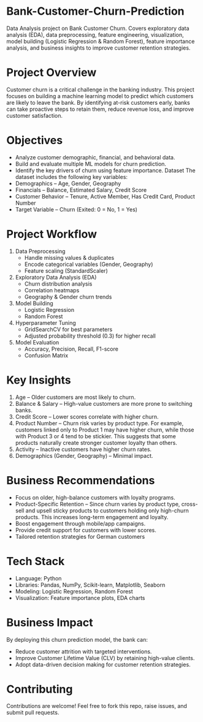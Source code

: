 # Bank-Customer-Churn-Prediction
Data Analysis project on Bank Customer Churn. Covers exploratory data analysis (EDA), data preprocessing, feature engineering, visualization, model building (Logistic Regression &amp; Random Forest), feature importance analysis, and business insights to improve customer retention strategies.

# Project Overview
Customer churn is a critical challenge in the banking industry. This project focuses on building a machine learning model to predict which customers are likely to leave the bank. By identifying at-risk customers early, banks can take proactive steps to retain them, reduce revenue loss, and improve customer satisfaction.
# Objectives
* Analyze customer demographic, financial, and behavioral data.
* Build and evaluate multiple ML models for churn prediction.
* Identify the key drivers of churn using feature importance.
Dataset
The dataset includes the following key variables:
* Demographics – Age, Gender, Geography
* Financials – Balance, Estimated Salary, Credit Score
* Customer Behavior – Tenure, Active Member, Has Credit Card, Product Number
* Target Variable – Churn (Exited: 0 = No, 1 = Yes)
# Project Workflow
1. Data Preprocessing
   * Handle missing values & duplicates
   * Encode categorical variables (Gender, Geography)
   * Feature scaling (StandardScaler)
2. Exploratory Data Analysis (EDA)
   * Churn distribution analysis
   * Correlation heatmaps
   * Geography & Gender churn trends
3. Model Building
   * Logistic Regression
   * Random Forest
4. Hyperparameter Tuning
   * GridSearchCV for best parameters
   * Adjusted probability threshold (0.3) for higher recall
5. Model Evaluation
   * Accuracy, Precision, Recall, F1-score
   * Confusion Matrix
# Key Insights
1. Age – Older customers are most likely to churn.
2. Balance & Salary – High-value customers are more prone to switching banks.
3. Credit Score – Lower scores correlate with higher churn.
4. Product Number – Churn risk varies by product type. For example, customers linked only to Product 1 may have higher churn, while those with Product 3 or 4 tend to be stickier. This suggests that some products naturally create stronger customer loyalty than others.
5. Activity – Inactive customers have higher churn rates.
6. Demographics (Gender, Geography) – Minimal impact.
# Business Recommendations
* Focus on older, high-balance customers with loyalty programs.
* Product-Specific Retention – Since churn varies by product type, cross-sell and upsell sticky products to customers holding only high-churn products. This increases long-term engagement and loyalty.
* Boost engagement through mobile/app campaigns.
* Provide credit support for customers with lower scores.
* Tailored retention strategies for German customers
# Tech Stack
* Language: Python
* Libraries: Pandas, NumPy, Scikit-learn, Matplotlib, Seaborn
* Modeling: Logistic Regression, Random Forest
* Visualization: Feature importance plots, EDA charts
# Business Impact
By deploying this churn prediction model, the bank can:
* Reduce customer attrition with targeted interventions.
* Improve Customer Lifetime Value (CLV) by retaining high-value clients.
* Adopt data-driven decision making for customer retention strategies.
# Contributing
Contributions are welcome! Feel free to fork this repo, raise issues, and submit pull requests.
